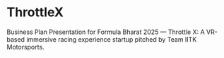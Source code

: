 # ThrottleX
Business Plan Presentation for Formula Bharat 2025 — Throttle X: A VR-based immersive racing experience startup pitched by Team IITK Motorsports.
